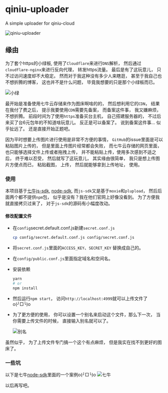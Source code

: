# qiniu-uploader
A simple uploader for qiniu-cloud

![qiniu-uploader](https://assets.noteawesome.com/testUpload/2017-3-24/57939/image.png)

## 缘由
为了套个https的小绿板, 使用了`Cloudflare`来进行`DNS`解析， 然后通过`cloudflare-nginx`来进行反向代理， 转发https流量。 最后是有了这玩意儿， 只不过访问速度却不大稳定。 然而对于我这种没有多少人来瞎逛， 甚至于我自己也不想折腾的博客， 这也并不是什么问题， 毕竟我想要的只是那个小绿板而已。

![小绿](https://assets.noteawesome.com/testUpload/2017-3-24/18549/image.png)

最开始是准备使用七牛云存储来作为图床啊啥的的， 然后想利用它的`CDN`， 结果在我付了费之后， 提示我要使用`CDN`需要先备案， 而备案这件事， 我又嫌麻烦， 不想折腾。 前段时间为了使用`https`准备买台主机， 自己搭建服务器的， 不过后来买了台6元包年的不知道啥玩意儿。 反正是可以备案了。 说到备案这件事... 似乎扯远了。 还是直接开始正题吧。

因为平时想要上传图片进行使用是非常不方便的事情， `GitHub`的issue里面是可以粘贴图片上传的， 但是里面上传图片经常都会失败， 而七牛云存储的网页里面， 也只能够选择文件上传或者拖拽上传， 并不能粘贴上传，使用多次感到不适之后， 终于难以忍受， 然后就写了这玩意儿， 其实缘由很简单， 我只是想上传图片方便点而已， 粘贴截图， 上传， 然后就能够拿到上传地址， 使用。

### 使用
本项目基于[七牛js-sdk](https://github.com/qiniu/js-sdk), [node-sdk](https://github.com/qiniu/nodejs-sdk.v6), 而`js-sdk`又是基于`moxie`和`plupload`， 然后后面两个都不提供`npm`包， 似乎是没有？我在他们官网上好像没看到。 为了方便我就直接拷贝过来了， 对于`js-sdk`的源码有小幅度改动。

#### 修改配置文件
* 在`config`secret.default.conf.js新建`secret.conf.js`
  ```bash
  cp config/secret.default.conf.js config/secret.conf.js
  ```

* 将`secret.conf.js`里面的`ACCESS_KEY`、`SECRET_KEY` 替换成自己的。

* 在`config/public.conf.js`里面指定域名和空间名。

* 安装依赖
  ```bash
  yarn
  # or
  npm install
  ```
* 然后运行`npm start`， 访问`http://localhost:4999`就可以上传文件了o(╯□╰)o

* 为了更方便的使用， 你可以设置一个别名来启动这个文件，那么下一次， 当你需要上传文件的时候， 直接输入别名就可以了。

  ![别名](https://assets.noteawesome.com/testUpload/2017-3-24/64904/image.png)


虽然似乎， 为了上传文件专门搞一个这个有点麻烦， 但是我实在找不到更好的图床了。

### 一些坑
以下是七牛[node-sdk](https://developer.qiniu.com/kodo/sdk/nodejs)里面的一个案例o(╯□╰)o
![七牛](https://assets.noteawesome.com/testUpload/2017-3-24/86187/image.png)

以后再写吧。
